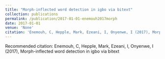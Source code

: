```yaml
---
title: "Morph-inflected word detection in igbo via bitext"
collection: publications
permalink: /publication/2017-01-01-enemouh2017morph
date: 2017-01-01
venue: 'None'
citation: 'Enemouh, C, Hepple, Mark, Ezeani, I, Onyenwe, I (2017), Morph-inflected word detection in igbo via bitext'
---
```

Recommended citation: Enemouh, C, Hepple, Mark, Ezeani, I, Onyenwe, I (2017), Morph-inflected word detection in igbo via bitext